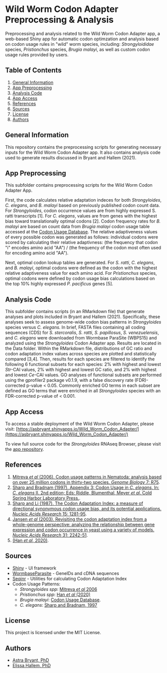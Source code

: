 # Wild Worm Codon Adapter Preprocessing & Analysis
Preprocessing and analysis related to the Wild Worm Codon Adapter app, a web-based Shiny app for automatic codon optimzation and analysis based on codon usage rules in "wild" worm species, including: *Strongyloididae* species, *Pristionchus* species, *Brugia malayi*, as well as custom codon usage rules provided by users. 

## Table of Contents  
1. [General Information](#general-information)
2. [App Preprocessing](#app-preprocessing)
3. [Analysis Code](#analysis-code)
4. [App Access](#app-access)
5. [References](#references)
6. [Sources](#sources)
7. [License](#license)
8. [Authors](#authors)

## General Information
This repository contains the preprocessing scripts for generating necessary inputs for the Wild Worm Codon Adapter app. It also contains analysis code used to generate results discussed in Bryant and Hallem (2021). 

## App Preprocessing
This subfolder contains preprocessing scripts for the Wild Worm Codon Adapter App. 

First, the code calculates relative adaptation indeces for both *Strongyloides*, *C. elegans*, and *B. malayi* based on previously published codon count data. For *Strongyloides*, codon occurrence values are from highly expressed S. ratti transcripts [1]. For *C. elegans*, values are from genes with the highest bias toward translationally optimal codons [2]. Codon frequency rates for *B. malayi* are based on count data from *Brugia malayi* codon usage table accessed at the [Codon Usage Database](http://www.kazusa.or.jp/codon/). The relative adaptiveness values of every possible codon was generated as follows: individual codons were scored by calculating their relative adaptivness: (the frequency that codon "i" encodes amino acid "AA") / (the frequency of the codon most often used for encoding amino acid "AA"). 

Next, optimal codon lookup tables are generated. For *S. ratti*, *C. elegans*, and *B. malayi*, optimal codons were defined as the codon with the highest relative adaptiveness value for each amino acid. For *Pristionchus* species, optimal codons were defined by codon usage bias calculations based on the top 10% highly expressed *P. pacificus* genes [5].
  
## Analysis Code  
This subfolder contains  scripts (in an RMarkdown file) that generate analyses and plots included in Bryant and Hallem (2021). Specifically, these analyses seek to assess genome-wide codon bias patterns in *Strongyloides* species versus *C. elegans.* In brief, FASTA files containing all coding sequences (CDS) for *S. stercoralis*, *S. ratti*, *S. papillosus*, *S. venezuelensis*, and *C. elegans* were downloaded from Wormbase ParaSite (WBPS15) and analyzed using the *Strongyloides* Codon Adapter app. Results are located in the Data folder. Within the RMarkdown file, distributions of GC ratio and codon adaptation index values across species are plotted and statistically compared [3,4]. Then, results for each species are filtered to identify the following 6 functional subsets for each species: 2% with highest and lowest *Str*-CAI values, 2% with highest and lowest GC ratio, and 2% with highest and lowest *Ce*-CAI values. GO analyses of functional subsets are performed using the gprofiler2 package v0.1.9, with a false discovery rate (FDR)-corrected p-value < 0.05. Commonly enriched GO terms in each subset are defined as GO terms that were enriched in all *Strongyloides* species with an FDR-corrected p-value of < 0.001.

## App Access
To access a stable deployment of the Wild Worm Codon Adapter, please visit: [https://asbryant.shinyapps.io/Wild_Worm_Codon_Adapter/](https://asbryant.shinyapps.io/Wild_Worm_Codon_Adapter/)  

To view full source code for the *Strongyloides* RNAseq Browser, please visit the [app repository](https://github.com/HallemLab/Wild_Worm_Codon_Adapter). 

## References
1. [Mitreva *et al* (2006). Codon usage patterns in Nematoda: analysis based on over 25 million codons in thirty-two species. *Genome Biology* 7: R75](https://www.ncbi.nlm.nih.gov/pmc/articles/PMC1779591/). 
2. [Sharp and Bradnam (1997). Appendix 3: Codon Usage in *C. elegans*. In: *C. elegans* II. 2nd edition; Eds: Riddle, Blumenthal, Meyer *et al*. Cold Spring Harbor Laboratory Press.](https://www.ncbi.nlm.nih.gov/books/NBK20194/).
3. [Sharp and Li (1987). The Codon Adaptation Index: a measure of directional synonymous codon usage bias, and its potential applications. *Nucleic Acids Research* 15: 1281-95](https://pubmed.ncbi.nlm.nih.gov/3547335/). 
4. [Jansen *et al* (2003). Revisiting the codon adaptation index from a whole-genome perspective: analyzing the relationship between gene expression and codon occurrence in yeast using a variety of models. *Nucleic Acids Research* 31: 2242-51](http://www.ncbi.nlm.nih.gov/pubmed/12682375). 
5. [(Han *et al*, 2020)](https://www.genetics.org/content/216/4/947).

## Sources  
* [Shiny](https://shiny.rstudio.com/) - UI framework
* [WormbaseParasite](https://parasite.wormbase.org/index.html) - GeneIDs and cDNA sequences
* [Seqinr](https://www.rdocumentation.org/packages/seqinr/versions/3.6-1) - Utilities for calculating Codon Adaptation Index
* Codon Usage Patterns:  
  - *Strongyloides spp*: [Mitreva *et al* 2006](https://www.ncbi.nlm.nih.gov/pmc/articles/PMC1779591/)
  - *Pristionchus spp*: [Han *et al* (2020)](https://www.genetics.org/content/216/4/947)
  - *Brugia malayi*: [Codon Usage Database](http://www.kazusa.or.jp/codon/).
  - *C. elegans*: [Sharp and Bradnam, 1997](https://www.ncbi.nlm.nih.gov/books/NBK20194/)
  
## License  
This project is licensed under the MIT License. 

## Authors  
* [Astra Bryant, PhD](https://github.com/astrasb)
* [Elissa Hallem, PhD](https://github.com/ehallem)
